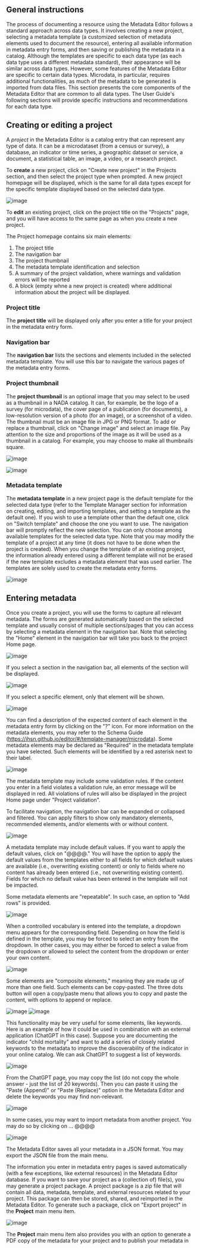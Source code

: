 ## General instructions

The process of documenting a resource using the Metadata Editor follows a standard approach across data types. It involves creating a new project, selecting a metadata template (a customized selection of metadata elements used to document the resource), entering all available information in metadata entry forms, and then saving or publishing the metadata in a catalog. Although the templates are specific to each data type (as each data type uses a different metadata standard), their appearance will be similar across data types. However, some features of the Metadata Editor are specific to certain data types. Microdata, in particular, requires additional functionalities, as much of the metadata to be generated is imported from data files. This section presents the core components of the Metadata Editor that are common to all data types. The User Guide's following sections will provide specific instructions and recommendations for each data type.

## Creating or editing a project

A *project* in the Metadata Editor is a catalog entry that can represent any type of data. It can be a microdataset (from a census or survey), a database, an indicator or time series, a geographic dataset or service, a document, a statistical table, an image, a video, or a research project.

To **create** a new project, click on "Create new project" in the Projects section, and then select the project type when prompted. A new project homepage will be displayed, which is the same for all data types except for the specific template displayed based on the selected data type.

![image](https://user-images.githubusercontent.com/35276300/234024941-e6221556-2cc6-493d-96f0-87a276dcca25.png)


To **edit** an existing project, click on the project title on the "Projects" page, and you will have access to the same page as when you create a new project.

The Project homepage contains six main elements:

1. The project title
2. The navigation bar
3. The project thumbnail
4. The metadata template identification and selection
5. A summary of the project validation, where warnings and validation errors will be reported
6. A block (empty whne a new project is created) where additional information about the project will be displayed.


### Project title

The **project title** will be displayed only after you enter a title for your project in the metadata entry form.


### Navigation bar

The **navigation bar** lists the sections and elements included in the selected metadata template. You will use this bar to navigate the various pages of the metadata entry forms.


### Project thumbnail

The **project thumbnail** is an optional image that you may select to be used as a thumbnail in a NADA catalog. It can, for example, be the logo of a survey (for microdata), the cover page of a publication (for documents), a low-resolution version of a photo (for an image), or a screenshot of a video. The thumbnail must be an image file in JPG or PNG format. To add or replace a thumbnail, click on "Change image" and select an image file. Pay attention to the size and proportions of the image as it will be used as a thumbnail in a catalog. For example, you may choose to make all thumbnails square.

![image](https://user-images.githubusercontent.com/35276300/233796909-1d465b5d-2a63-4171-a35a-a42c595f2268.png)

![image](https://user-images.githubusercontent.com/35276300/233796889-bdcd8d1e-ff14-4d2a-be09-1ab5c99cd68d.png)


### Metadata template

The **metadata template** in a new project page is the default template for the selected data type (refer to the Template Manager section for information on creating, editing, and importing templates, and setting a template as the default one). If you wish to use a template other than the default one, click on "Switch template" and choose the one you want to use. The navigation bar will promptly reflect the new selection. You can only choose among available templates for the selected data type. Note that you may modify the template of a project at any time (it does not have to be done when the project is created). When you change the template of an existing project, the information already entered using a different template will not be erased if the new template excludes a metadata element that was used earlier. The templates are solely used to create the metadata entry forms. 

![image](https://user-images.githubusercontent.com/35276300/214939822-f513121c-b659-45d1-bb7b-45a0243d471b.png)


## Entering metadata

Once you create a project, you will use the forms to capture all relevant metadata. The forms are generated automatically based on the selected template and usually consist of multiple sections/pages that you can access by selecting a metadata element in the navigation bar. Note that selecting the "Home" element in the navigation bar will take you back to the project Home page.

![image](https://user-images.githubusercontent.com/35276300/234029126-d0fadae0-5aab-480a-b1af-6c2ee700f71b.png)

If you select a section in the navigation bar, all elements of the section will be displayed.

![image](https://user-images.githubusercontent.com/35276300/234029729-fbfe43f3-1f38-40af-89f3-d0b8892b51d9.png)

If you select a specific element, only that element will be shown.

![image](https://user-images.githubusercontent.com/35276300/234029935-e93809d5-2f8e-4171-b887-c94c9950c4d5.png)

You can find a description of the expected content of each element in the metadata entry form by clicking on the "?" icon. For more information on the metadata elements, you may refer to the Schema Guide (https://ihsn.github.io/editor/#/template-manager/microdata). Some metadata elements may be declared as "Required" in the metadata template you have selected. Such elements will be identified by a red asterisk next to their label.

![image](https://user-images.githubusercontent.com/35276300/234031109-3112da09-4dff-46ce-bb14-8c9d4a566d0f.png)
 
The metadata template may include some validation rules. If the content you enter in a field violates a validation rule, an error message will be displayed in red. All violations of rules will also be displayed in the project Home page under "Project validation".

To facilitate navigation, the navigation bar can be expanded or collapsed and filtered. You can apply filters to show only mandatory elements, recommended elements, and/or elements with or without content.

![image](https://user-images.githubusercontent.com/35276300/234031438-da04ec28-80dc-40bf-b3c9-4a549a5fb702.png)

A metadata template may include default values. If you want to apply the default values, click on "@@@@." You will have the option to apply the default values from the templates either to all fields for which default values are available (i.e., overwriting existing content) or only to fields where no content has already been entered (i.e., not overwriting existing content). Fields for which no default value has been entered in the template will not be impacted.

Some metadata elements are "repeatable". In such case, an option to "Add rows" is provided.

![image](https://user-images.githubusercontent.com/35276300/214942382-a69a9dab-2410-4493-8b1e-8d2469b14868.png)

When a controlled vocabulary is entered into the template, a dropdown menu appears for the corresponding field. Depending on how the field is defined in the template, you may be forced to select an entry from the dropdown. In other cases, you may either be forced to select a value from the dropdown or allowed to select the content from the dropdown or enter your own content.

![image](https://user-images.githubusercontent.com/35276300/214942534-d47df5a3-93f0-4d61-b956-46bbc89f0632.png)

Some elements are "composite elements," meaning they are made up of more than one field. Such elements can be copy-pasted. The three dots button will open a copy/paste menu that allows you to copy and paste the content, with options to append or replace.

![image](https://user-images.githubusercontent.com/35276300/234033852-ee6537f4-0c2a-4099-ad43-b86dbe79fe85.png)
![image](https://user-images.githubusercontent.com/35276300/234034226-6e71146e-8bab-4136-8bd4-ec5d9c401352.png)

This functionality may be very useful for some elements, like keywords. Here is an example of how it could be used in combination with an external application (ChatGPT in this case). Suppose you are documenting the indicator "child mortality" and want to add a series of closely related keywords to the metadata to improve the discoverability of the indicator in your online catalog. We can ask ChatGPT to suggest a list of keywords.

![image](https://user-images.githubusercontent.com/35276300/234036928-53450137-f83a-4699-b9be-9f3e2f1f43d8.png)

From the ChatGPT page, you may copy the list (do not copy the whole answer - just the list of 20 keywords). Then you can paste it using the "Paste (Append)" or "Paste (Replace)" option in the Metadata Editor and delete the keywords you may find non-relevant.

![image](https://user-images.githubusercontent.com/35276300/234038095-07977207-4c6d-4083-b4b4-e811c8b998d1.png)


In some cases, you may want to import metadata from another project. You may do so by clicking on ...
@@@@ 

![image](https://user-images.githubusercontent.com/35276300/234041042-299c7717-488f-4fc7-9661-7c5d9f993a9e.png)

The Metadata Editor saves all your metadata in a JSON format. You may export the JSON file from the main menu.


The information you enter in metadata entry pages is saved automatically (with a few exceptions, like external resources) in the Metadata Editor database. If you want to save your project as a (collection of) file(s), you may generate a project package. A project package is a zip file that will contain all data, metadata, template, and external resources related to your project. This package can then be stored, shared, and reimported in the Metadata Editor. To generate such a package, click on "Export project" in the **Project** main menu item.

![image](https://user-images.githubusercontent.com/35276300/234041377-0705c7a0-e5ca-45f8-9e3e-dadc5ba0a5dd.png)


The **Project** main menu item also provides you with an option to generate a PDF copy of the metadata for your project and to publish your metadata in

